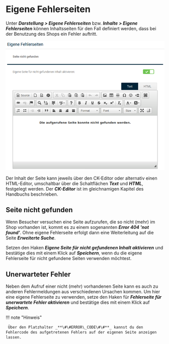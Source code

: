 # Eigene Fehlerseiten

Unter _**Darstellung \> Eigene Fehlerseiten**_ bzw. _**Inhalte \> Eigene Fehlerseiten**_ können Inhaltsseiten für den Fall definiert werden, dass bei der Benutzung des Shops ein Fehler auftritt.

![](../../Bilder/InhalteEigeneFehlerseiten.png "Eigene Fehlerseiten")

Der Inhalt der Seite kann jeweils über den CK-Editor oder alternativ einen HTML-Editor, umschaltbar über die Schaltflächen _**Text**_ und _**HTML**_, festgelegt werden. Der _**CK-Editor**_ ist im gleichnamigen Kapitel des Handbuchs beschrieben.

## Seite nicht gefunden

Wenn Besucher versuchen eine Seite aufzurufen, die so nicht \(mehr\) im Shop vorhanden ist, kommt es zu einem sogenannten _**Error 404 'not found'**_. Ohne eigene Fehlerseite erfolgt dann eine Weiterleitung auf die Seite _**Erweiterte Suche**_.

Setzen den Haken _**Eigene Seite für nicht gefundenen Inhalt aktivieren**_ und bestätige dies mit einem Klick auf _**Speichern**_, wenn du die eigene Fehlerseite für nicht gefundene Seiten verwenden möchtest.

## Unerwarteter Fehler

Neben dem Aufruf einer nicht \(mehr\) vorhandenen Seite kann es auch zu anderen Fehlermeldungen aus verschiedenen Ursachen kommen. Um hier eine eigene Fehlerseite zu verwenden, setze den Haken für _**Fehlerseite für unerwartete Fehler aktivieren**_ und bestätige dies mit einem Klick auf _**Speichern**_.

!!! note "Hinweis"

	 Über den Platzhalter _**\#\#ERROR\_CODE\#\#**_ kannst du den Fehlercode des aufgetretenen Fehlers auf der eigenen Seite anzeigen lassen.



